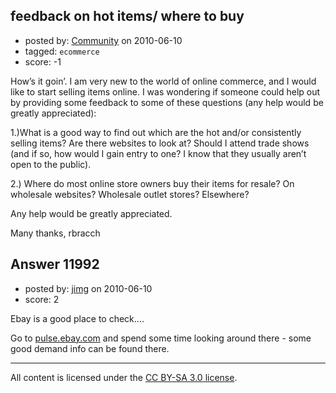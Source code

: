 ## feedback on hot items/ where to buy

- posted by: [Community](https://stackexchange.com/users/-1/-1-community) on 2010-06-10
- tagged: `ecommerce`
- score: -1

How’s it goin’.  I am very new to the world of online commerce, and I would like to start selling items online. I was wondering if someone could help out by providing some feedback to some of these questions (any help would be greatly appreciated):

1.)What is a good way to find out which are the hot and/or consistently selling items?  Are there websites to look at?  Should I attend trade shows (and if so, how would I gain entry to one?  I know that they usually aren’t open to the public).  

2.) Where do most online store owners buy their items for resale?  On wholesale websites? Wholesale outlet stores? Elsewhere?

Any help would be greatly appreciated.

Many thanks,
rbracch




## Answer 11992

- posted by: [jimg](https://stackexchange.com/users/-1/2380-jimg) on 2010-06-10
- score: 2

<p>Ebay is a good place to check....</p>

<p>Go to <a href="http://pulse.ebay.com/" rel="nofollow">pulse.ebay.com</a> and spend some time looking around there - some good demand info can be found there.</p>




---

All content is licensed under the [CC BY-SA 3.0 license](https://creativecommons.org/licenses/by-sa/3.0/).
